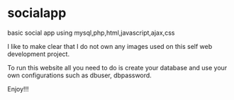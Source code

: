 # socialapp
basic social app using mysql,php,html,javascript,ajax,css

I like to make clear that I do not own any images used on this self web development project.

To run this website all you need to do is create your database and use your own configurations such as dbuser, dbpassword.

Enjoy!!!
